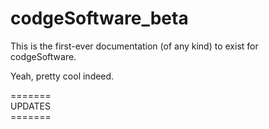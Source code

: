 # codgeSoftware_beta
This is the first-ever documentation (of any kind) to exist for codgeSoftware.

Yeah, pretty cool indeed.

=======<br>
UPDATES<br>
=======<br>


